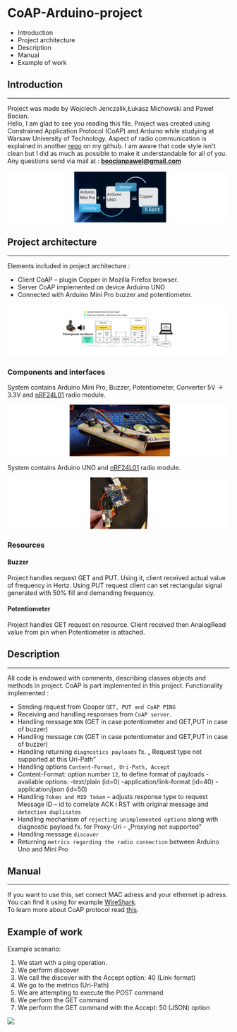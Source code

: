 # CoAP-Arduino-project

* Introduction
* Project architecture
* Description
* Manual
* Example of work

## Introduction
---
Project was made by Wojciech Jenczalik,Łukasz Michowski and Paweł Bocian.  
Hello, I am glad to see you reading this file. Project was created using Constrained Application Protocol (CoAP) and Arduino while studying at Warsaw University of Technology. Aspect of radio communication is explained in another [repo](https://github.com/PawelBocian/Arduino-nRF24L01-Radio-Communication-project) on my github. I am aware that code style isn't clean but I did as much as possible to make it understandable for all of you.  
Any questions send via mail at : **boocianpawel@gmail.com**

![](readme_images/readme_introduction.png)

## Project architecture
---
Elements included in project architecture :
* Client CoAP – plugin Copper in Mozilla Firefox browser.
* Server CoAP implemented on device Arduino UNO 
* Connected with Arduino Mini Pro buzzer and potentiometer.

![](readme_images/readme_architecture.png)

### Components and interfaces

System contains Arduino Mini Pro, Buzzer, Potentiometer, Converter 5V -> 3.3V and [nRF24L01](https://github.com/PawelBocian/Arduino-nRF24L01-Radio-Communication) radio module.

![](readme_images/readme_miniSystem.png)

System contains Arduino UNO and [nRF24L01](https://github.com/PawelBocian/Arduino-nRF24L01-Radio-Communication) radio module.

![](readme_images/readme_Unosystem.png)

### Resources

#### Buzzer 
Project handles request GET and PUT. Using it, client received actual value of frequency in Hertz. Using PUT request client can set rectangular signal generated with 50% fill and demanding frequency. 

#### Potentiometer
Project handles GET request on resource. Client received then AnalogRead value from pin when Potentiometer is attached.

## Description 
---
All code is endowed with comments, describing classes objects and methods in project. 
CoAP is part implemented in this project. Functionality implemented :
* Sending request from Cooper `GET, PUT and CoAP PING`
* Receiving and handling responses from `CoAP server`. 
* Handling message `NON` (GET in case potentiometer and GET,PUT in case of buzzer) 
* Handling message `CON` (GET in case potentiometer and GET,PUT in case of buzzer) 
* Handling returning `diagnostics payloads` fx. „ Request type not supported at this Uri-Path” 
* Handling options `Content-Format, Uri-Path, Accept` 
* Content-Format: option number `12`, to define format of payloads - available options: 
    -text/plain (id=0) 
    -application/link-format (id=40) 
    -application/json (id=50) 
* Handling `Token and MID Token` – adjusts response type to request Message ID – id to correlate ACK i RST with original message and 
`detection duplicates`
* Handling mechanism of `rejecting unimplemented options` along with diagnostic payload fx. for Proxy-Uri – „Proxying not supported”  
* Handling message `discover` 
* Returning `metrics regarding the radio connection` between Arduino Uno and Mini Pro


## Manual
---
If you want to use this, set correct MAC adress and your ethernet ip adress. You can find it using for example [WireShark](https://www.wireshark.org/).  
To learn more about CoAP protocol read [this](https://tools.ietf.org/html/rfc7252).

## Example of work

Example scenario:
1. We start with a ping operation.
2. We perform discover
3. We call the discover with the Accept option: 40 (Link-format)
4. We go to the metrics (Uri-Path)
5. We are attempting to execute the POST command
6. We perform the GET command
7. We perform the GET command with the Accept: 50 (JSON) option

![](readme_images/example_of_work.png)
